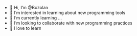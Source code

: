 - 👋 Hi, I’m @Bozolan
- 👀 I’m interested in learning about new programming tools
- 🌱 I’m currently learning ...  
- 💞️ I’m looking to collaborate with new programming practices
- 💞️ I love to learn

<!---
Bozolan/Bozolan is a ✨ special ✨ repository because its `README.md` (this file) appears on your GitHub profile.
You can click the Preview link to take a look at your changes.
--->
